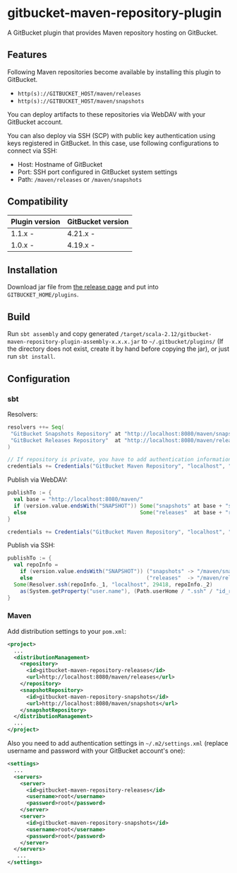 gitbucket-maven-repository-plugin
========
A GitBucket plugin that provides Maven repository hosting on GitBucket.

## Features

Following Maven repositories become available by installing this plugin to GitBucket.

- `http(s)://GITBUCKET_HOST/maven/releases`
- `http(s)://GITBUCKET_HOST/maven/snapshots`

You can deploy artifacts to these repositories via WebDAV with your GitBucket account.

You can also deploy via SSH (SCP) with public key authentication using keys registered in GitBucket. In this case, use following configurations to connect via SSH:

- Host: Hostname of GitBucket
- Port: SSH port configured in GitBucket system settings
- Path: `/maven/releases` or `/maven/snapshots`

## Compatibility

Plugin version | GitBucket version
:--------------|:--------------------
1.1.x -        | 4.21.x -
1.0.x -        | 4.19.x -

## Installation

Download jar file from [the release page](https://github.com/takezoe/gitbucket-maven-repository-plugin/releases) and put into `GITBUCKET_HOME/plugins`.

## Build

Run `sbt assembly` and copy generated `/target/scala-2.12/gitbucket-maven-repository-plugin-assembly-x.x.x.jar` to `~/.gitbucket/plugins/` (If the directory does not exist, create it by hand before copying the jar), or just run `sbt install`.

## Configuration

### sbt

Resolvers:

```scala
resolvers ++= Seq(
 "GitBucket Snapshots Repository" at "http://localhost:8080/maven/snapshots",
 "GitBucket Releases Repository"  at "http://localhost:8080/maven/releases"
)

// If repository is private, you have to add authentication information
credentials += Credentials("GitBucket Maven Repository", "localhost", "username", "password")
```

Publish via WebDAV:

```scala
publishTo := {
  val base = "http://localhost:8080/maven/"
  if (version.value.endsWith("SNAPSHOT")) Some("snapshots" at base + "snapshots")
  else                                    Some("releases"  at base + "releases")
}

credentials += Credentials("GitBucket Maven Repository", "localhost", "username", "password")
```

Publish via SSH:

```scala
publishTo := {
  val repoInfo =
    if (version.value.endsWith("SNAPSHOT")) ("snapshots" -> "/maven/snapshots")
    else                                    ("releases"  -> "/maven/releases")
  Some(Resolver.ssh(repoInfo._1, "localhost", 29418, repoInfo._2) 
    as(System.getProperty("user.name"), (Path.userHome / ".ssh" / "id_rsa").asFile))
}
```

### Maven

Add distribution settings to your `pom.xml`:

```xml
<project>
  ...
  <distributionManagement>
    <repository>
      <id>gitbucket-maven-repository-releases</id>
      <url>http://localhost:8080/maven/releases</url>
    </repository>
    <snapshotRepository>
      <id>gitbucket-maven-repository-snapshots</id>
      <url>http://localhost:8080/maven/snapshots</url>
    </snapshotRepository>
  </distributionManagement>
  ...
</project>
```

Also you need to add authentication settings in `~/.m2/settings.xml` (replace username and password with your GitBucket account's one):

```xml
<settings>
  ...
  <servers>
    <server>
      <id>gitbucket-maven-repository-releases</id>
      <username>root</username>
      <password>root</password>
    </server>
    <server>
      <id>gitbucket-maven-repository-snapshots</id>
      <username>root</username>
      <password>root</password>
    </server>
  </servers>
   ...
</settings>
```
